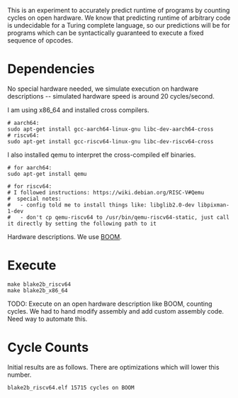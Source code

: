 
This is an experiment to accurately predict runtime of programs by counting cycles on open hardware. We know that predicting runtime of arbitrary code is undecidable for a Turing complete language, so our predictions will be for programs which can be syntactically guaranteed to execute a fixed sequence of opcodes.



# Dependencies

No special hardware needed, we simulate execution on hardware descriptions -- simulated hardware speed is around 20 cycles/second.

I am using x86_64 and installed cross compilers.

```
# aarch64:
sudo apt-get install gcc-aarch64-linux-gnu libc-dev-aarch64-cross
# riscv64:
sudo apt-get install gcc-riscv64-linux-gnu libc-dev-riscv64-cross
```

I also installed qemu to interpret the cross-compiled elf binaries.

```
# for aarch64:
sudo apt-get install qemu

# for riscv64:
# I followed instructions: https://wiki.debian.org/RISC-V#Qemu
#  special notes:
#   - config told me to install things like: libglib2.0-dev libpixman-1-dev
#   - don't cp qemu-riscv64 to /usr/bin/qemu-riscv64-static, just call it directly by setting the following path to it
```

Hardware descriptions.
We use [BOOM](https://github.com/riscv-boom/riscv-boom).


# Execute

```
make blake2b_riscv64
make blake2b_x86_64
```

TODO: Execute on an open hardware description like BOOM, counting cycles. We had to hand modify assembly and add custom assembly code. Need way to automate this.



# Cycle Counts

Initial results are as follows. There are optimizations which will lower this number.

```
blake2b_riscv64.elf	15715 cycles on BOOM
```
